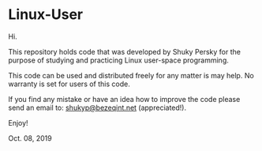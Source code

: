 # Linux-User

Hi.

This repository holds code that was developed by Shuky Persky for the purpose of 
studying and practicing Linux user-space programming.

This code can be used and distributed freely for any matter is may help.
No warranty is set for users of this code.

If you find any mistake or have an idea how to improve the code please
send an email to: shukyp@bezeqint.net (appreciated!).

Enjoy!

Oct. 08, 2019
